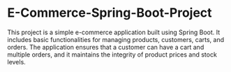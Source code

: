 # E-Commerce-Spring-Boot-Project
This project is a simple e-commerce application built using Spring Boot. It includes basic functionalities for managing products, customers, carts, and orders. The application ensures that a customer can have a cart and multiple orders, and it maintains the integrity of product prices and stock levels.
